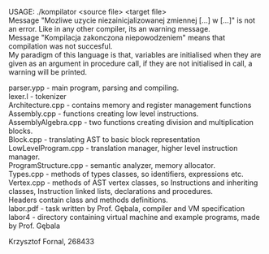 USAGE: ./kompilator \<source file\> \<target file\>   
Message "Mozliwe uzycie niezainicjalizowanej zmiennej [...] w [...]" is not an error. Like in any other compiler, its an warning message.   
Message "Kompilacja zakonczona niepowodzeniem" means that compilation was not succesful.   
My paradigm of this language is that, variables are initialised when they are given as an argument in procedure call, if they are not initialised in call, a warning will be printed.   
    
parser.ypp - main program, parsing and compiling.   
lexer.l - tokenizer    
Architecture.cpp - contains memory and register management functions   
Assembly.cpp - functions creating low level instructions.   
AssemblyAlgebra.cpp - two functions creating division and multiplication blocks.   
Block.cpp - translating AST to basic block representation   
LowLevelProgram.cpp - translation manager, higher level instruction manager.   
ProgramStructure.cpp - semantic analyzer, memory allocator.   
Types.cpp - methods of types classes, so identifiers, expressions etc.   
Vertex.cpp - methods of AST vertex classes, so Instructions and inheriting classes, Instruction linked lists, declarations and procedures.   
Headers contain class and methods definitions.    
labor.pdf - task written by Prof. Gębala, compiler and VM specification    
labor4 - directory containing virtual machine and example programs, made by Prof. Gębala
    
Krzysztof Fornal, 268433
